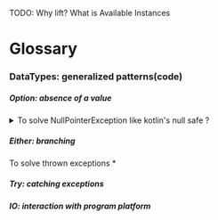 TODO: Why lift? What is Available Instances

# Glossary

### DataTypes: generalized patterns(code)

##### Option: absence of a value
<details>
<summary>To solve NullPointerException like kotlin's null safe ?</summary>
</br>

* higher order function: a function that takes or returns a function
* map: a higher order function that takes a function and can apply it to the value or collection values, returning the modified(or not, depends on functions logic) value/collection encapsulated within Some, else there was no value and will return None
* fold: like map but takes two functions, a default function if the value is None, and a function like maps, however the result won't be encapsulated within Some, it will be extracted
* lift: encapsulate your value within a container, much like `Some(value)`
* typeclass: like a java interface, defining behaviour without an instance, but rather a type for the compiler
* functor: a typeclass that allows you to call map on the contents of container(Some), without having to manually extract the value, call map, then repopulate the container.
* applicative: a typeclass that places values into a container(Pair or Tuple2) while maintaining the original container, where Some(a) and Some(b) become Some(Tuple2(a, b))
* monad: a type class that allows you to sequentially build a value to be placed within a container

</details>

##### Either: branching
To solve thrown exceptions
* 

##### Try: catching exceptions

##### IO: interaction with program platform